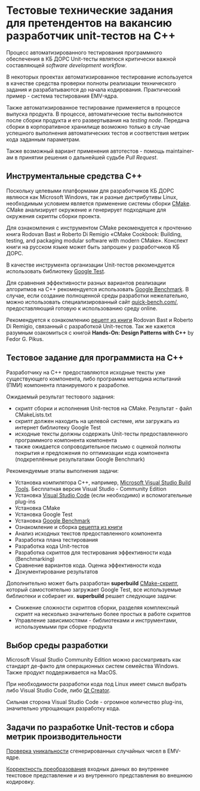 # Тестовые технические задания для претендентов на вакансию разработчик unit-тестов на C++

Процесс автоматизированного тестирования программного обеспечения в КБ ДОРС Unit-тесты являтюся критически важной составляющей _software development workflow_.

В некоторых проектах автоматизированное тестирование используется в качестве средства проверки полноты реализации технического задания и разрабатываются до начала кодирования. Практический пример - система тестирования EMV-ядра.

Также автоматизированное тестирование применяется в процессе выпуска продукта. В процессе, автоматические тесты выполняются после сборки продукта и его развертывания на _testing node_. Передача сборки в корпоративное хранилище возможно только в случае успешного выполнения автоматических тестов и соответствия метрик кода заданным параметрам.

Также возможный вариант применения автотестов - помощь maintainer-ам в принятии решения о дальнейшей судьбе _Pull Request_.

## Инструментальные средства C++

Поскольку целевыми платформами для разработчиков КБ ДОРС являюся как Microsoft Windows, так и разные дистрибутивы Linux, необходимым условием является применение системы сборки [CMake](https://cmake.org/). CMake анализирует окружение и генерирует подходящие для окружения скрипты сборки проекта.

Для ознакомления с инструментом CMake рекомендуется к прочтению книга Rodovan Bast и Roberto Di Remigio «CMake Cookbook: Building, testing, and packaging modular software with modern CMake». Конспект книги на русском языке может быть запрошен у разработчиков КБ ДОРС.

В качестве инструмента организации Unit-тестов рекомендуется использовать библиотеку [Google Test](https://github.com/google/googletest).

Для сравнения эффективности разных вариантов реализации алгоритмов на C++ рекомендуется использовать [Google Benchmark](https://github.com/google/benchmark). В случае, если создание полноценной среды разработки нежелательно, можно использовать специализированный сайт [quick-bench.com/](https://quick-bench.com/), предоставляющий готовую к использованию среду online.

Рекомендуется к ознакомлению [рецепт из книги](https://github.com/dev-cafe/cmake-cookbook/tree/v1.0/chapter-04) Rodovan Bast и Roberto Di Remigio, связанный с разработкой Unit-тестов. Так же кажется разумным озакомиться с книгой **Hands-On: Design Patterns with C++** by Fedor G. Pikus.

## Тестовое задание для программиста на C++

Разработчику на C++ предоставляются исходные тексты уже существующего компонента, либо программа методика испытаний (ПМИ) компонента планируемого к разработке.

Ожидаемый результат тестового задания:

* скрипт сборки и исполнения Unit-тестов на CMake. Результат - файл CMakeLists.txt
* скрипт должен находить на целевой системе, или загружать из интернет библиотеку Google Test
* исходные тексты должны содержать Unit-тесты предоставленного программного компонента компонента
* также ожидается сопроводительное письмо с оценкой полноты покрытия и предложения по оптимизации кода компонента (подкреплённые результатами Google Benchmark)

Рекомендуемые этапы выполнения задачи:

* Установка компилятора С++, например, [Microsoft Visual Studio Build Tools](https://visualstudio.microsoft.com/ru/downloads/). Бесплатная версия Visual Studio - Community Edition
* Установка [Visual Studio Code](https://code.visualstudio.com/download) (если необходимо) и вспомогательные plug-ins
* Установка CMake
* Установка Google Test
* Установка [Google Benchmark](benchmark.md)
* Ознакомление и сборка [рецепта из книги](https://github.com/dev-cafe/cmake-cookbook/blob/v1.0/chapter-04/recipe-03/)
* Анализ исходных текстов предоставленного компонента
* Разработка плана тестирования
* Разработка кода Unit-тестов
* Разработка скриптов для тестирования эффективности кода (Benchmarking)
* Сравнение вариантов кода. Оценка эффективности кода
* Документирование результатов

Дополнительно может быть разработан **superbuild** [CMake-скрипт](CMake_GoogleTest.md), который самостоятельно загружает Google Test, все используемые библиотеки и собирает их. **superbuild** решает следующие задачи:

* Снижение сложности скриптов сборки, разделяя комплексный скрипт на несколько значительно более простых в работе скриптов
* Управление зависимостями - библиотеками и инструментами, используемыми при сборке продукта

## Выбор среды разработки

Microsoft Visual Studio Community Edition можно рассматривать как стандарт де-факто для операционных систем семейства Windows. Также продукт поддерживается на MacOS.

При необходимости разработки кода под Linux имеет смысл выбрать либо Visual Studio Code, либо [Qt Creator](https://www.qt.io/product/development-tools).

Сильная сторона Visual Studio Code - огромное количество plug-ins, значительно упрощающих разработку кода.

## Задачи по разработке Unit-тестов и сбора метрик производительности

[Проверка уникальности](uniqueRnd.md) сгенерированных случайных чисел в EMV-ядре.

[Корректность преобразования](ConvertUTF.md) входных данных во внутреннее текстовое представление и из внутренного представления во внешнюю кодировку.
